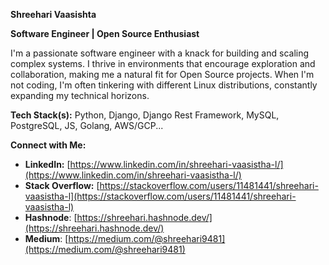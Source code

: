 **Shreehari Vaasishta**

**Software Engineer | Open Source Enthusiast**

I'm a passionate software engineer with a knack for building and scaling complex systems. I thrive in environments that encourage exploration and collaboration, making me a natural fit for Open Source projects. When I'm not coding, I'm often tinkering with different Linux distributions, constantly expanding my technical horizons.

**Tech Stack(s):** Python, Django, Django Rest Framework, MySQL, PostgreSQL, JS, Golang, AWS/GCP...

**Connect with Me:**

* **LinkedIn:** [https://www.linkedin.com/in/shreehari-vaasistha-l/](https://www.linkedin.com/in/shreehari-vaasistha-l/)
* **Stack Overflow:** [https://stackoverflow.com/users/11481441/shreehari-vaasistha-l](https://stackoverflow.com/users/11481441/shreehari-vaasistha-l)
* **Hashnode**: [https://shreehari.hashnode.dev/](https://shreehari.hashnode.dev/)
* **Medium**: [https://medium.com/@shreehari9481](https://medium.com/@shreehari9481)
